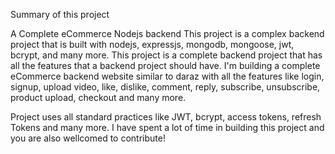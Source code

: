 Summary of this project


A Complete eCommerce Nodejs backend
This project is a complex backend project that is built with nodejs, expressjs, mongodb, mongoose, jwt, bcrypt, and many more. This project is a complete backend project that has all the features that a backend project should have. I'm building a complete eCommerce backend website  similar to daraz with all the features like login, signup, upload video, like, dislike, comment, reply, subscribe, unsubscribe, product upload, checkout and many more.

Project uses all standard practices like JWT, bcrypt, access tokens, refresh Tokens and many more. I have spent a lot of time in building this project and you are also wellcomed
to contribute!

